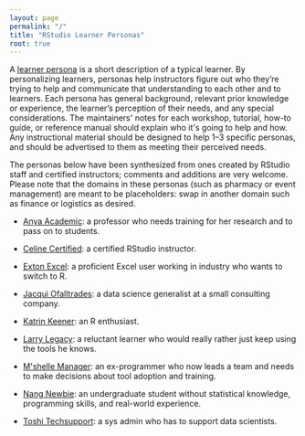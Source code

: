 ```yaml
---
layout: page
permalink: "/"
title: "RStudio Learner Personas"
root: true
---
```


A [learner persona][personas] is a short description of a typical learner. By
personalizing learners, personas help instructors figure out who they’re trying
to help and communicate that understanding to each other and to learners. Each
persona has general background, relevant prior knowledge or experience, the
learner’s perception of their needs, and any special considerations.  The
maintainers' notes for each workshop, tutorial, how-to guide, or reference
manual should explain who it's going to help and how. Any instructional material
should be designed to help 1–3 specific personas, and should be advertised to
them as meeting their perceived needs.

The personas below have been synthesized from ones created by RStudio staff and
certified instructors; comments and additions are very welcome.  Please note
that the domains in these personas (such as pharmacy or event management) are
meant to be placeholders: swap in another domain such as finance or logistics
as desired.

-   [Anya Academic](./anya-academic/): a professor who needs training for her
    research and to pass on to students.

-   [Celine Certified](./celine-certified/): a certified RStudio instructor.

-   [Exton Excel](./exton-excel/): a proficient Excel user working in industry
    who wants to switch to R.

-   [Jacqui Ofalltrades](./jacqui-ofalltrades/): a data science generalist at
    a small consulting company.

-   [Katrin Keener](./katrin-keener/): an R enthusiast.

-   [Larry Legacy](./larry-legacy/): a reluctant learner who would really rather
    just keep using the tools he knows.

-   [M'shelle Manager](./mshelle-manager/): an ex-programmer who now leads a team
    and needs to make decisions about tool adoption and training.

-   [Nang Newbie](./nang-newbie/): an undergraduate student without statistical
    knowledge, programming skills, and real-world experience.

-   [Toshi Techsupport](./toshi-techsupport/): a sys admin who has to support
    data scientists.

[personas]: http://teachtogether.tech/#s:process-personas
